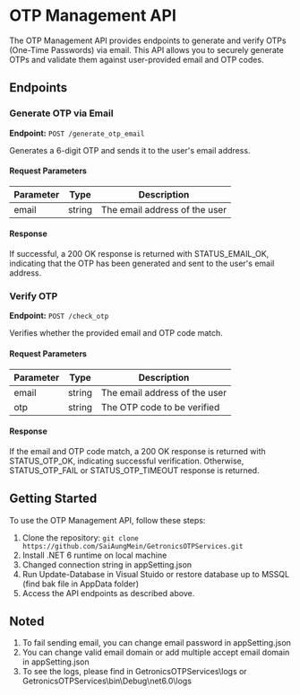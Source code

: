 # OTP Management API

The OTP Management API provides endpoints to generate and verify OTPs (One-Time Passwords) via email. This API allows you to securely generate OTPs and validate them against user-provided email and OTP codes.

## Endpoints

### Generate OTP via Email

**Endpoint:** `POST /generate_otp_email`

Generates a 6-digit OTP and sends it to the user's email address.

#### Request Parameters

| Parameter | Type   | Description                  |
| --------- | ------ | ---------------------------- |
| email     | string | The email address of the user |

#### Response

If successful, a 200 OK response is returned with STATUS_EMAIL_OK, indicating that the OTP has been generated and sent to the user's email address.

### Verify OTP

**Endpoint:** `POST /check_otp`

Verifies whether the provided email and OTP code match.

#### Request Parameters

| Parameter | Type   | Description                  |
| --------- | ------ | ---------------------------- |
| email     | string | The email address of the user |
| otp       | string | The OTP code to be verified   |

#### Response

If the email and OTP code match, a 200 OK response is returned with STATUS_OTP_OK, indicating successful verification. Otherwise, STATUS_OTP_FAIL or STATUS_OTP_TIMEOUT response is returned.

## Getting Started

To use the OTP Management API, follow these steps:

1. Clone the repository: `git clone https://github.com/SaiAungMein/GetronicsOTPServices.git`
2. Install .NET 6 runtime on local machine
3. Changed connection string in appSetting.json
4. Run Update-Database in Visual Stuido or restore database up to MSSQL (find bak file in AppData folder)
5. Access the API endpoints as described above.

## Noted
1. To fail sending email, you can change email password in appSetting.json
2. You can change valid email domain or add multiple accept email domain in appSetting.json
3. To see the logs, please find in GetronicsOTPServices\logs or GetronicsOTPServices\bin\Debug\net6.0\logs 

